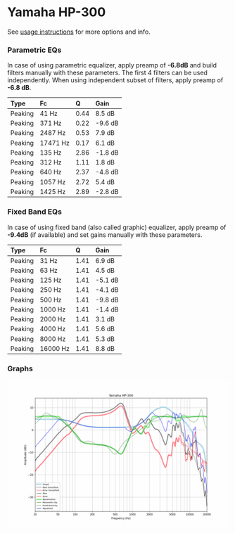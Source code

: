 # Yamaha HP-300
See [usage instructions](https://github.com/jaakkopasanen/AutoEq#usage) for more options and info.

### Parametric EQs
In case of using parametric equalizer, apply preamp of **-6.8dB** and build filters manually
with these parameters. The first 4 filters can be used independently.
When using independent subset of filters, apply preamp of **-6.8 dB**.

| Type    | Fc       |    Q | Gain    |
|:--------|:---------|:-----|:--------|
| Peaking | 41 Hz    | 0.44 | 8.5 dB  |
| Peaking | 371 Hz   | 0.22 | -9.6 dB |
| Peaking | 2487 Hz  | 0.53 | 7.9 dB  |
| Peaking | 17471 Hz | 0.17 | 6.1 dB  |
| Peaking | 135 Hz   | 2.86 | -1.8 dB |
| Peaking | 312 Hz   | 1.11 | 1.8 dB  |
| Peaking | 640 Hz   | 2.37 | -4.8 dB |
| Peaking | 1057 Hz  | 2.72 | 5.4 dB  |
| Peaking | 1425 Hz  | 2.89 | -2.8 dB |

### Fixed Band EQs
In case of using fixed band (also called graphic) equalizer, apply preamp of **-9.4dB**
(if available) and set gains manually with these parameters.

| Type    | Fc       |    Q | Gain    |
|:--------|:---------|:-----|:--------|
| Peaking | 31 Hz    | 1.41 | 6.9 dB  |
| Peaking | 63 Hz    | 1.41 | 4.5 dB  |
| Peaking | 125 Hz   | 1.41 | -5.1 dB |
| Peaking | 250 Hz   | 1.41 | -4.1 dB |
| Peaking | 500 Hz   | 1.41 | -9.8 dB |
| Peaking | 1000 Hz  | 1.41 | -1.4 dB |
| Peaking | 2000 Hz  | 1.41 | 3.1 dB  |
| Peaking | 4000 Hz  | 1.41 | 5.6 dB  |
| Peaking | 8000 Hz  | 1.41 | 5.3 dB  |
| Peaking | 16000 Hz | 1.41 | 8.8 dB  |

### Graphs
![](./Yamaha%20HP-300.png)